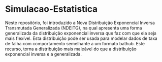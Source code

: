 # Simulacao-Estatistica
 Neste repositório, foi introduzido a Nova Distribuição Exponencial Inversa Transmutada Generalizada (NDEITG), na qual apresenta uma forma generalizada da distribuição exponencial inversa que faz com que ela seja mais flexível. Esta distribuição pode ser usada para modelar dados de taxa de falha com comportamento semelhante a um formato bathub.  Este recurso, torna a distribuição mais maleável do que a distribuição exponencial inversa e a generalizada.
